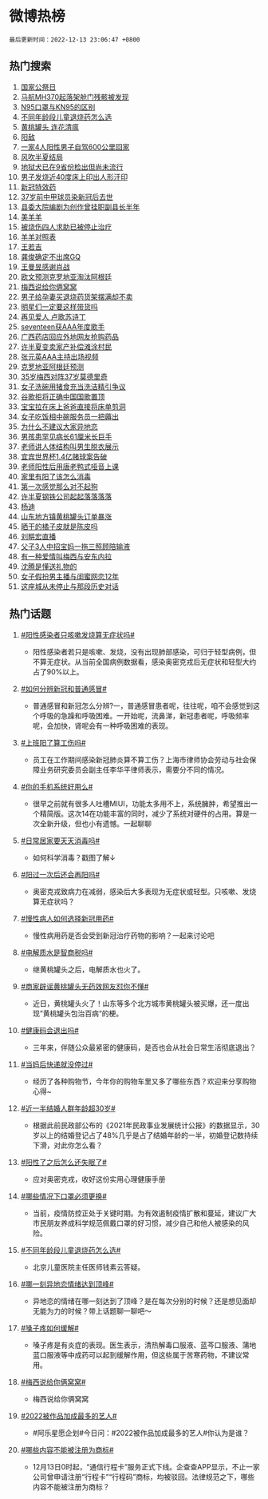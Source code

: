 # 微博热榜

`最后更新时间：2022-12-13 23:06:47 +0800`

## 热门搜索

1. [国家公祭日](https://m.weibo.cn/search?containerid=100103type%3D1%26t%3D10%26q%3D%23%E5%9B%BD%E5%AE%B6%E5%85%AC%E7%A5%AD%E6%97%A5%23&stream_entry_id=51&isnewpage=1&extparam=seat%3D1%26pos%3D0%26cate%3D10103%26dgr%3D0%26filter_type%3Drealtimehot%26c_type%3D51%26display_time%3D1670944006%26pre_seqid%3D167094400606000418178&luicode=10000011&lfid=106003type%253D25%2526t%253D3%2526disable_hot%253D1%2526filter_type%253Drealtimehot)
1. [马航MH370起落架舱门残骸被发现](https://m.weibo.cn/search?containerid=100103type%3D1%26t%3D10%26q%3D%23%E9%A9%AC%E8%88%AAMH370%E8%B5%B7%E8%90%BD%E6%9E%B6%E8%88%B1%E9%97%A8%E6%AE%8B%E9%AA%B8%E8%A2%AB%E5%8F%91%E7%8E%B0%23&stream_entry_id=31&isnewpage=1&extparam=seat%3D1%26pos%3D0%26q%3D%2523%25E9%25A9%25AC%25E8%2588%25AAMH370%25E8%25B5%25B7%25E8%2590%25BD%25E6%259E%25B6%25E8%2588%25B1%25E9%2597%25A8%25E6%25AE%258B%25E9%25AA%25B8%25E8%25A2%25AB%25E5%258F%2591%25E7%258E%25B0%2523%26dgr%3D0%26realpos%3D1%26flag%3D2%26c_type%3D31%26filter_type%3Drealtimehot%26lcate%3D5001%26band_rank%3D1%26cate%3D5001%26display_time%3D1670944006%26pre_seqid%3D167094400606000418178&luicode=10000011&lfid=106003type%253D25%2526t%253D3%2526disable_hot%253D1%2526filter_type%253Drealtimehot)
1. [N95口罩与KN95的区别](https://m.weibo.cn/search?containerid=100103type%3D1%26t%3D10%26q%3D%23N95%E5%8F%A3%E7%BD%A9%E4%B8%8EKN95%E7%9A%84%E5%8C%BA%E5%88%AB%23&stream_entry_id=31&isnewpage=1&extparam=seat%3D1%26pos%3D1%26q%3D%2523N95%25E5%258F%25A3%25E7%25BD%25A9%25E4%25B8%258EKN95%25E7%259A%2584%25E5%258C%25BA%25E5%2588%25AB%2523%26dgr%3D0%26realpos%3D2%26flag%3D1%26c_type%3D31%26filter_type%3Drealtimehot%26lcate%3D5001%26band_rank%3D2%26cate%3D5001%26display_time%3D1670944006%26pre_seqid%3D167094400606000418178&luicode=10000011&lfid=106003type%253D25%2526t%253D3%2526disable_hot%253D1%2526filter_type%253Drealtimehot)
1. [不同年龄段儿童退烧药怎么选](https://m.weibo.cn/search?containerid=100103type%3D1%26t%3D10%26q%3D%23%E4%B8%8D%E5%90%8C%E5%B9%B4%E9%BE%84%E6%AE%B5%E5%84%BF%E7%AB%A5%E9%80%80%E7%83%A7%E8%8D%AF%E6%80%8E%E4%B9%88%E9%80%89%23&stream_entry_id=31&isnewpage=1&extparam=seat%3D1%26pos%3D2%26q%3D%2523%25E4%25B8%258D%25E5%2590%258C%25E5%25B9%25B4%25E9%25BE%2584%25E6%25AE%25B5%25E5%2584%25BF%25E7%25AB%25A5%25E9%2580%2580%25E7%2583%25A7%25E8%258D%25AF%25E6%2580%258E%25E4%25B9%2588%25E9%2580%2589%2523%26dgr%3D0%26realpos%3D3%26flag%3D0%26c_type%3D31%26filter_type%3Drealtimehot%26lcate%3D5001%26band_rank%3D3%26cate%3D5001%26display_time%3D1670944006%26pre_seqid%3D167094400606000418178&luicode=10000011&lfid=106003type%253D25%2526t%253D3%2526disable_hot%253D1%2526filter_type%253Drealtimehot)
1. [黄桃罐头 连花清瘟](https://m.weibo.cn/search?containerid=100103type%3D1%26t%3D10%26q%3D%E9%BB%84%E6%A1%83%E7%BD%90%E5%A4%B4+%E8%BF%9E%E8%8A%B1%E6%B8%85%E7%98%9F&stream_entry_id=31&isnewpage=1&extparam=seat%3D1%26pos%3D3%26q%3D%25E9%25BB%2584%25E6%25A1%2583%25E7%25BD%2590%25E5%25A4%25B4%2520%25E8%25BF%259E%25E8%258A%25B1%25E6%25B8%2585%25E7%2598%259F%26dgr%3D0%26realpos%3D4%26flag%3D1%26c_type%3D31%26filter_type%3Drealtimehot%26lcate%3D5001%26band_rank%3D4%26cate%3D5001%26display_time%3D1670944006%26pre_seqid%3D167094400606000418178&luicode=10000011&lfid=106003type%253D25%2526t%253D3%2526disable_hot%253D1%2526filter_type%253Drealtimehot)
1. [阳敌](https://m.weibo.cn/search?containerid=100103type%3D1%26t%3D10%26q%3D%23%E9%98%B3%E6%95%8C%23&stream_entry_id=31&isnewpage=1&extparam=seat%3D1%26pos%3D4%26q%3D%2523%25E9%2598%25B3%25E6%2595%258C%2523%26dgr%3D0%26realpos%3D5%26flag%3D16%26c_type%3D31%26filter_type%3Drealtimehot%26lcate%3D5001%26band_rank%3D5%26cate%3D5001%26display_time%3D1670944006%26pre_seqid%3D167094400606000418178&luicode=10000011&lfid=106003type%253D25%2526t%253D3%2526disable_hot%253D1%2526filter_type%253Drealtimehot)
1. [一家4人阳性男子自驾600公里回家](https://m.weibo.cn/search?containerid=100103type%3D1%26t%3D10%26q%3D%23%E4%B8%80%E5%AE%B64%E4%BA%BA%E9%98%B3%E6%80%A7%E7%94%B7%E5%AD%90%E8%87%AA%E9%A9%BE600%E5%85%AC%E9%87%8C%E5%9B%9E%E5%AE%B6%23&stream_entry_id=31&isnewpage=1&extparam=seat%3D1%26pos%3D5%26q%3D%2523%25E4%25B8%2580%25E5%25AE%25B64%25E4%25BA%25BA%25E9%2598%25B3%25E6%2580%25A7%25E7%2594%25B7%25E5%25AD%2590%25E8%2587%25AA%25E9%25A9%25BE600%25E5%2585%25AC%25E9%2587%258C%25E5%259B%259E%25E5%25AE%25B6%2523%26dgr%3D0%26realpos%3D6%26flag%3D1%26c_type%3D31%26filter_type%3Drealtimehot%26lcate%3D5001%26band_rank%3D6%26cate%3D5001%26display_time%3D1670944006%26pre_seqid%3D167094400606000418178&luicode=10000011&lfid=106003type%253D25%2526t%253D3%2526disable_hot%253D1%2526filter_type%253Drealtimehot)
1. [风吹半夏结局](https://m.weibo.cn/search?containerid=100103type%3D1%26t%3D10%26q%3D%E9%A3%8E%E5%90%B9%E5%8D%8A%E5%A4%8F%E7%BB%93%E5%B1%80&stream_entry_id=31&isnewpage=1&extparam=seat%3D1%26pos%3D6%26q%3D%25E9%25A3%258E%25E5%2590%25B9%25E5%258D%258A%25E5%25A4%258F%25E7%25BB%2593%25E5%25B1%2580%26dgr%3D0%26realpos%3D7%26flag%3D1%26c_type%3D31%26filter_type%3Drealtimehot%26lcate%3D5001%26band_rank%3D7%26cate%3D5001%26display_time%3D1670944006%26pre_seqid%3D167094400606000418178&luicode=10000011&lfid=106003type%253D25%2526t%253D3%2526disable_hot%253D1%2526filter_type%253Drealtimehot)
1. [地狱犬已在9省份检出但尚未流行](https://m.weibo.cn/search?containerid=100103type%3D1%26t%3D10%26q%3D%23%E5%9C%B0%E7%8B%B1%E7%8A%AC%E5%B7%B2%E5%9C%A89%E7%9C%81%E4%BB%BD%E6%A3%80%E5%87%BA%E4%BD%86%E5%B0%9A%E6%9C%AA%E6%B5%81%E8%A1%8C%23&stream_entry_id=31&isnewpage=1&extparam=seat%3D1%26pos%3D7%26q%3D%2523%25E5%259C%25B0%25E7%258B%25B1%25E7%258A%25AC%25E5%25B7%25B2%25E5%259C%25A89%25E7%259C%2581%25E4%25BB%25BD%25E6%25A3%2580%25E5%2587%25BA%25E4%25BD%2586%25E5%25B0%259A%25E6%259C%25AA%25E6%25B5%2581%25E8%25A1%258C%2523%26dgr%3D0%26realpos%3D8%26flag%3D16%26c_type%3D31%26filter_type%3Drealtimehot%26lcate%3D5001%26band_rank%3D8%26cate%3D5001%26display_time%3D1670944006%26pre_seqid%3D167094400606000418178&luicode=10000011&lfid=106003type%253D25%2526t%253D3%2526disable_hot%253D1%2526filter_type%253Drealtimehot)
1. [男子发烧近40度床上印出人形汗印](https://m.weibo.cn/search?containerid=100103type%3D1%26t%3D10%26q%3D%23%E7%94%B7%E5%AD%90%E5%8F%91%E7%83%A7%E8%BF%9140%E5%BA%A6%E5%BA%8A%E4%B8%8A%E5%8D%B0%E5%87%BA%E4%BA%BA%E5%BD%A2%E6%B1%97%E5%8D%B0%23&stream_entry_id=31&isnewpage=1&extparam=seat%3D1%26pos%3D8%26q%3D%2523%25E7%2594%25B7%25E5%25AD%2590%25E5%258F%2591%25E7%2583%25A7%25E8%25BF%259140%25E5%25BA%25A6%25E5%25BA%258A%25E4%25B8%258A%25E5%258D%25B0%25E5%2587%25BA%25E4%25BA%25BA%25E5%25BD%25A2%25E6%25B1%2597%25E5%258D%25B0%2523%26dgr%3D0%26realpos%3D9%26flag%3D2%26c_type%3D31%26filter_type%3Drealtimehot%26lcate%3D5001%26band_rank%3D9%26cate%3D5001%26display_time%3D1670944006%26pre_seqid%3D167094400606000418178&luicode=10000011&lfid=106003type%253D25%2526t%253D3%2526disable_hot%253D1%2526filter_type%253Drealtimehot)
1. [新冠特效药](https://m.weibo.cn/search?containerid=100103type%3D1%26t%3D10%26q%3D%23%E6%96%B0%E5%86%A0%E7%89%B9%E6%95%88%E8%8D%AF%23&stream_entry_id=31&isnewpage=1&extparam=seat%3D1%26pos%3D9%26q%3D%2523%25E6%2596%25B0%25E5%2586%25A0%25E7%2589%25B9%25E6%2595%2588%25E8%258D%25AF%2523%26dgr%3D0%26realpos%3D10%26flag%3D16%26c_type%3D31%26filter_type%3Drealtimehot%26lcate%3D5001%26band_rank%3D10%26cate%3D5001%26display_time%3D1670944006%26pre_seqid%3D167094400606000418178&luicode=10000011&lfid=106003type%253D25%2526t%253D3%2526disable_hot%253D1%2526filter_type%253Drealtimehot)
1. [37岁前中甲球员染新冠后去世](https://m.weibo.cn/search?containerid=100103type%3D1%26t%3D10%26q%3D%2337%E5%B2%81%E5%89%8D%E4%B8%AD%E7%94%B2%E7%90%83%E5%91%98%E6%9F%93%E6%96%B0%E5%86%A0%E5%90%8E%E5%8E%BB%E4%B8%96%23&stream_entry_id=31&isnewpage=1&extparam=seat%3D1%26pos%3D10%26q%3D%252337%25E5%25B2%2581%25E5%2589%258D%25E4%25B8%25AD%25E7%2594%25B2%25E7%2590%2583%25E5%2591%2598%25E6%259F%2593%25E6%2596%25B0%25E5%2586%25A0%25E5%2590%258E%25E5%258E%25BB%25E4%25B8%2596%2523%26dgr%3D0%26realpos%3D11%26flag%3D1%26c_type%3D31%26filter_type%3Drealtimehot%26lcate%3D5001%26band_rank%3D11%26cate%3D5001%26display_time%3D1670944006%26pre_seqid%3D167094400606000418178&luicode=10000011&lfid=106003type%253D25%2526t%253D3%2526disable_hot%253D1%2526filter_type%253Drealtimehot)
1. [县委大院编剧为创作曾挂职副县长半年](https://m.weibo.cn/search?containerid=100103type%3D1%26t%3D10%26q%3D%23%E5%8E%BF%E5%A7%94%E5%A4%A7%E9%99%A2%E7%BC%96%E5%89%A7%E4%B8%BA%E5%88%9B%E4%BD%9C%E6%9B%BE%E6%8C%82%E8%81%8C%E5%89%AF%E5%8E%BF%E9%95%BF%E5%8D%8A%E5%B9%B4%23&stream_entry_id=31&isnewpage=1&extparam=seat%3D1%26pos%3D11%26q%3D%2523%25E5%258E%25BF%25E5%25A7%2594%25E5%25A4%25A7%25E9%2599%25A2%25E7%25BC%2596%25E5%2589%25A7%25E4%25B8%25BA%25E5%2588%259B%25E4%25BD%259C%25E6%259B%25BE%25E6%258C%2582%25E8%2581%258C%25E5%2589%25AF%25E5%258E%25BF%25E9%2595%25BF%25E5%258D%258A%25E5%25B9%25B4%2523%26dgr%3D0%26realpos%3D12%26flag%3D0%26c_type%3D31%26filter_type%3Drealtimehot%26lcate%3D5001%26band_rank%3D12%26cate%3D5001%26display_time%3D1670944006%26pre_seqid%3D167094400606000418178&luicode=10000011&lfid=106003type%253D25%2526t%253D3%2526disable_hot%253D1%2526filter_type%253Drealtimehot)
1. [美羊羊](https://m.weibo.cn/search?containerid=100103type%3D1%26t%3D10%26q%3D%E7%BE%8E%E7%BE%8A%E7%BE%8A&stream_entry_id=31&isnewpage=1&extparam=seat%3D1%26pos%3D12%26q%3D%25E7%25BE%258E%25E7%25BE%258A%25E7%25BE%258A%26dgr%3D0%26realpos%3D13%26flag%3D1%26c_type%3D31%26filter_type%3Drealtimehot%26lcate%3D5001%26band_rank%3D13%26cate%3D5001%26display_time%3D1670944006%26pre_seqid%3D167094400606000418178&luicode=10000011&lfid=106003type%253D25%2526t%253D3%2526disable_hot%253D1%2526filter_type%253Drealtimehot)
1. [被烧伤四人求助已被停止治疗](https://m.weibo.cn/search?containerid=100103type%3D1%26t%3D10%26q%3D%23%E8%A2%AB%E7%83%A7%E4%BC%A4%E5%9B%9B%E4%BA%BA%E6%B1%82%E5%8A%A9%E5%B7%B2%E8%A2%AB%E5%81%9C%E6%AD%A2%E6%B2%BB%E7%96%97%23&stream_entry_id=31&isnewpage=1&extparam=seat%3D1%26pos%3D13%26q%3D%2523%25E8%25A2%25AB%25E7%2583%25A7%25E4%25BC%25A4%25E5%259B%259B%25E4%25BA%25BA%25E6%25B1%2582%25E5%258A%25A9%25E5%25B7%25B2%25E8%25A2%25AB%25E5%2581%259C%25E6%25AD%25A2%25E6%25B2%25BB%25E7%2596%2597%2523%26dgr%3D0%26realpos%3D14%26flag%3D0%26c_type%3D31%26filter_type%3Drealtimehot%26lcate%3D5001%26band_rank%3D14%26cate%3D5001%26display_time%3D1670944006%26pre_seqid%3D167094400606000418178&luicode=10000011&lfid=106003type%253D25%2526t%253D3%2526disable_hot%253D1%2526filter_type%253Drealtimehot)
1. [羊羊对照表](https://m.weibo.cn/search?containerid=100103type%3D1%26t%3D10%26q%3D%E7%BE%8A%E7%BE%8A%E5%AF%B9%E7%85%A7%E8%A1%A8&stream_entry_id=31&isnewpage=1&extparam=seat%3D1%26pos%3D14%26q%3D%25E7%25BE%258A%25E7%25BE%258A%25E5%25AF%25B9%25E7%2585%25A7%25E8%25A1%25A8%26dgr%3D0%26realpos%3D15%26flag%3D1%26c_type%3D31%26filter_type%3Drealtimehot%26lcate%3D5001%26band_rank%3D15%26cate%3D5001%26display_time%3D1670944006%26pre_seqid%3D167094400606000418178&luicode=10000011&lfid=106003type%253D25%2526t%253D3%2526disable_hot%253D1%2526filter_type%253Drealtimehot)
1. [王若吉](https://m.weibo.cn/search?containerid=100103type%3D1%26t%3D10%26q%3D%E7%8E%8B%E8%8B%A5%E5%90%89&stream_entry_id=31&isnewpage=1&extparam=seat%3D1%26pos%3D15%26q%3D%25E7%258E%258B%25E8%258B%25A5%25E5%2590%2589%26dgr%3D0%26realpos%3D16%26flag%3D1%26c_type%3D31%26filter_type%3Drealtimehot%26lcate%3D5001%26band_rank%3D16%26cate%3D5001%26display_time%3D1670944006%26pre_seqid%3D167094400606000418178&luicode=10000011&lfid=106003type%253D25%2526t%253D3%2526disable_hot%253D1%2526filter_type%253Drealtimehot)
1. [龚俊确定不出席GQ](https://m.weibo.cn/search?containerid=100103type%3D1%26t%3D10%26q%3D%23%E9%BE%9A%E4%BF%8A%E7%A1%AE%E5%AE%9A%E4%B8%8D%E5%87%BA%E5%B8%ADGQ%23&stream_entry_id=31&isnewpage=1&extparam=seat%3D1%26pos%3D16%26q%3D%2523%25E9%25BE%259A%25E4%25BF%258A%25E7%25A1%25AE%25E5%25AE%259A%25E4%25B8%258D%25E5%2587%25BA%25E5%25B8%25ADGQ%2523%26dgr%3D0%26realpos%3D17%26flag%3D1%26c_type%3D31%26filter_type%3Drealtimehot%26lcate%3D5001%26band_rank%3D17%26cate%3D5001%26display_time%3D1670944006%26pre_seqid%3D167094400606000418178&luicode=10000011&lfid=106003type%253D25%2526t%253D3%2526disable_hot%253D1%2526filter_type%253Drealtimehot)
1. [王曼昱感谢肖战](https://m.weibo.cn/search?containerid=100103type%3D1%26t%3D10%26q%3D%23%E7%8E%8B%E6%9B%BC%E6%98%B1%E6%84%9F%E8%B0%A2%E8%82%96%E6%88%98%23&stream_entry_id=31&isnewpage=1&extparam=seat%3D1%26pos%3D17%26q%3D%2523%25E7%258E%258B%25E6%259B%25BC%25E6%2598%25B1%25E6%2584%259F%25E8%25B0%25A2%25E8%2582%2596%25E6%2588%2598%2523%26dgr%3D0%26realpos%3D18%26flag%3D0%26c_type%3D31%26filter_type%3Drealtimehot%26lcate%3D5001%26band_rank%3D18%26cate%3D5001%26display_time%3D1670944006%26pre_seqid%3D167094400606000418178&luicode=10000011&lfid=106003type%253D25%2526t%253D3%2526disable_hot%253D1%2526filter_type%253Drealtimehot)
1. [欧文预测克罗地亚淘汰阿根廷](https://m.weibo.cn/search?containerid=100103type%3D1%26t%3D10%26q%3D%23%E6%AC%A7%E6%96%87%E9%A2%84%E6%B5%8B%E5%85%8B%E7%BD%97%E5%9C%B0%E4%BA%9A%E6%B7%98%E6%B1%B0%E9%98%BF%E6%A0%B9%E5%BB%B7%23&stream_entry_id=31&isnewpage=1&extparam=seat%3D1%26pos%3D18%26q%3D%2523%25E6%25AC%25A7%25E6%2596%2587%25E9%25A2%2584%25E6%25B5%258B%25E5%2585%258B%25E7%25BD%2597%25E5%259C%25B0%25E4%25BA%259A%25E6%25B7%2598%25E6%25B1%25B0%25E9%2598%25BF%25E6%25A0%25B9%25E5%25BB%25B7%2523%26dgr%3D0%26realpos%3D19%26flag%3D0%26c_type%3D31%26filter_type%3Drealtimehot%26lcate%3D5001%26band_rank%3D19%26cate%3D5001%26display_time%3D1670944006%26pre_seqid%3D167094400606000418178&luicode=10000011&lfid=106003type%253D25%2526t%253D3%2526disable_hot%253D1%2526filter_type%253Drealtimehot)
1. [梅西说给你俩窝窝](https://m.weibo.cn/search?containerid=100103type%3D1%26t%3D10%26q%3D%23%E6%A2%85%E8%A5%BF%E8%AF%B4%E7%BB%99%E4%BD%A0%E4%BF%A9%E7%AA%9D%E7%AA%9D%23&stream_entry_id=31&isnewpage=1&extparam=seat%3D1%26pos%3D19%26q%3D%2523%25E6%25A2%2585%25E8%25A5%25BF%25E8%25AF%25B4%25E7%25BB%2599%25E4%25BD%25A0%25E4%25BF%25A9%25E7%25AA%259D%25E7%25AA%259D%2523%26dgr%3D0%26realpos%3D20%26flag%3D0%26c_type%3D31%26filter_type%3Drealtimehot%26lcate%3D5001%26band_rank%3D20%26cate%3D5001%26display_time%3D1670944006%26pre_seqid%3D167094400606000418178&luicode=10000011&lfid=106003type%253D25%2526t%253D3%2526disable_hot%253D1%2526filter_type%253Drealtimehot)
1. [男子给孕妻买退烧药货架摆满却不卖](https://m.weibo.cn/search?containerid=100103type%3D1%26t%3D10%26q%3D%23%E7%94%B7%E5%AD%90%E7%BB%99%E5%AD%95%E5%A6%BB%E4%B9%B0%E9%80%80%E7%83%A7%E8%8D%AF%E8%B4%A7%E6%9E%B6%E6%91%86%E6%BB%A1%E5%8D%B4%E4%B8%8D%E5%8D%96%23&stream_entry_id=31&isnewpage=1&extparam=seat%3D1%26pos%3D20%26q%3D%2523%25E7%2594%25B7%25E5%25AD%2590%25E7%25BB%2599%25E5%25AD%2595%25E5%25A6%25BB%25E4%25B9%25B0%25E9%2580%2580%25E7%2583%25A7%25E8%258D%25AF%25E8%25B4%25A7%25E6%259E%25B6%25E6%2591%2586%25E6%25BB%25A1%25E5%258D%25B4%25E4%25B8%258D%25E5%258D%2596%2523%26dgr%3D0%26realpos%3D21%26flag%3D1%26c_type%3D31%26filter_type%3Drealtimehot%26lcate%3D5001%26band_rank%3D21%26cate%3D5001%26display_time%3D1670944006%26pre_seqid%3D167094400606000418178&luicode=10000011&lfid=106003type%253D25%2526t%253D3%2526disable_hot%253D1%2526filter_type%253Drealtimehot)
1. [明星们一定要这样带货吗](https://m.weibo.cn/search?containerid=100103type%3D1%26t%3D10%26q%3D%23%E6%98%8E%E6%98%9F%E4%BB%AC%E4%B8%80%E5%AE%9A%E8%A6%81%E8%BF%99%E6%A0%B7%E5%B8%A6%E8%B4%A7%E5%90%97%23&stream_entry_id=31&isnewpage=1&extparam=seat%3D1%26pos%3D21%26q%3D%2523%25E6%2598%258E%25E6%2598%259F%25E4%25BB%25AC%25E4%25B8%2580%25E5%25AE%259A%25E8%25A6%2581%25E8%25BF%2599%25E6%25A0%25B7%25E5%25B8%25A6%25E8%25B4%25A7%25E5%2590%2597%2523%26dgr%3D0%26realpos%3D22%26flag%3D0%26c_type%3D31%26filter_type%3Drealtimehot%26lcate%3D5001%26band_rank%3D22%26cate%3D5001%26display_time%3D1670944006%26pre_seqid%3D167094400606000418178&luicode=10000011&lfid=106003type%253D25%2526t%253D3%2526disable_hot%253D1%2526filter_type%253Drealtimehot)
1. [再见爱人 卢歌苏诗丁](https://m.weibo.cn/search?containerid=100103type%3D1%26t%3D10%26q%3D%E5%86%8D%E8%A7%81%E7%88%B1%E4%BA%BA+%E5%8D%A2%E6%AD%8C%E8%8B%8F%E8%AF%97%E4%B8%81&stream_entry_id=31&isnewpage=1&extparam=seat%3D1%26pos%3D22%26q%3D%25E5%2586%258D%25E8%25A7%2581%25E7%2588%25B1%25E4%25BA%25BA%2520%25E5%258D%25A2%25E6%25AD%258C%25E8%258B%258F%25E8%25AF%2597%25E4%25B8%2581%26dgr%3D0%26realpos%3D23%26flag%3D0%26c_type%3D31%26filter_type%3Drealtimehot%26lcate%3D5001%26band_rank%3D23%26cate%3D5001%26display_time%3D1670944006%26pre_seqid%3D167094400606000418178&luicode=10000011&lfid=106003type%253D25%2526t%253D3%2526disable_hot%253D1%2526filter_type%253Drealtimehot)
1. [seventeen获AAA年度歌手](https://m.weibo.cn/search?containerid=100103type%3D1%26t%3D10%26q%3D%23seventeen%E8%8E%B7AAA%E5%B9%B4%E5%BA%A6%E6%AD%8C%E6%89%8B%23&stream_entry_id=31&isnewpage=1&extparam=seat%3D1%26pos%3D23%26q%3D%2523seventeen%25E8%258E%25B7AAA%25E5%25B9%25B4%25E5%25BA%25A6%25E6%25AD%258C%25E6%2589%258B%2523%26dgr%3D0%26realpos%3D24%26flag%3D1%26c_type%3D31%26filter_type%3Drealtimehot%26lcate%3D5001%26band_rank%3D24%26cate%3D5001%26display_time%3D1670944006%26pre_seqid%3D167094400606000418178&luicode=10000011&lfid=106003type%253D25%2526t%253D3%2526disable_hot%253D1%2526filter_type%253Drealtimehot)
1. [广西药店回应外地网友抢购药品](https://m.weibo.cn/search?containerid=100103type%3D1%26t%3D10%26q%3D%23%E5%B9%BF%E8%A5%BF%E8%8D%AF%E5%BA%97%E5%9B%9E%E5%BA%94%E5%A4%96%E5%9C%B0%E7%BD%91%E5%8F%8B%E6%8A%A2%E8%B4%AD%E8%8D%AF%E5%93%81%23&stream_entry_id=31&isnewpage=1&extparam=seat%3D1%26pos%3D24%26q%3D%2523%25E5%25B9%25BF%25E8%25A5%25BF%25E8%258D%25AF%25E5%25BA%2597%25E5%259B%259E%25E5%25BA%2594%25E5%25A4%2596%25E5%259C%25B0%25E7%25BD%2591%25E5%258F%258B%25E6%258A%25A2%25E8%25B4%25AD%25E8%258D%25AF%25E5%2593%2581%2523%26dgr%3D0%26realpos%3D25%26flag%3D0%26c_type%3D31%26filter_type%3Drealtimehot%26lcate%3D5001%26band_rank%3D25%26cate%3D5001%26display_time%3D1670944006%26pre_seqid%3D167094400606000418178&luicode=10000011&lfid=106003type%253D25%2526t%253D3%2526disable_hot%253D1%2526filter_type%253Drealtimehot)
1. [许半夏变卖家产补偿滩涂村民](https://m.weibo.cn/search?containerid=100103type%3D1%26t%3D10%26q%3D%23%E8%AE%B8%E5%8D%8A%E5%A4%8F%E5%8F%98%E5%8D%96%E5%AE%B6%E4%BA%A7%E8%A1%A5%E5%81%BF%E6%BB%A9%E6%B6%82%E6%9D%91%E6%B0%91%23&stream_entry_id=31&isnewpage=1&extparam=seat%3D1%26pos%3D25%26q%3D%2523%25E8%25AE%25B8%25E5%258D%258A%25E5%25A4%258F%25E5%258F%2598%25E5%258D%2596%25E5%25AE%25B6%25E4%25BA%25A7%25E8%25A1%25A5%25E5%2581%25BF%25E6%25BB%25A9%25E6%25B6%2582%25E6%259D%2591%25E6%25B0%2591%2523%26dgr%3D0%26realpos%3D26%26flag%3D0%26c_type%3D31%26filter_type%3Drealtimehot%26lcate%3D5001%26band_rank%3D26%26cate%3D5001%26display_time%3D1670944006%26pre_seqid%3D167094400606000418178&luicode=10000011&lfid=106003type%253D25%2526t%253D3%2526disable_hot%253D1%2526filter_type%253Drealtimehot)
1. [张元英AAA主持出场视频](https://m.weibo.cn/search?containerid=100103type%3D1%26t%3D10%26q%3D%23%E5%BC%A0%E5%85%83%E8%8B%B1AAA%E4%B8%BB%E6%8C%81%E5%87%BA%E5%9C%BA%E8%A7%86%E9%A2%91%23&stream_entry_id=31&isnewpage=1&extparam=seat%3D1%26pos%3D26%26q%3D%2523%25E5%25BC%25A0%25E5%2585%2583%25E8%258B%25B1AAA%25E4%25B8%25BB%25E6%258C%2581%25E5%2587%25BA%25E5%259C%25BA%25E8%25A7%2586%25E9%25A2%2591%2523%26dgr%3D0%26realpos%3D27%26flag%3D1%26c_type%3D31%26filter_type%3Drealtimehot%26lcate%3D5001%26band_rank%3D27%26cate%3D5001%26display_time%3D1670944006%26pre_seqid%3D167094400606000418178&luicode=10000011&lfid=106003type%253D25%2526t%253D3%2526disable_hot%253D1%2526filter_type%253Drealtimehot)
1. [克罗地亚阿根廷预测](https://m.weibo.cn/search?containerid=100103type%3D1%26t%3D10%26q%3D%E5%85%8B%E7%BD%97%E5%9C%B0%E4%BA%9A%E9%98%BF%E6%A0%B9%E5%BB%B7%E9%A2%84%E6%B5%8B&stream_entry_id=31&isnewpage=1&extparam=seat%3D1%26pos%3D27%26q%3D%25E5%2585%258B%25E7%25BD%2597%25E5%259C%25B0%25E4%25BA%259A%25E9%2598%25BF%25E6%25A0%25B9%25E5%25BB%25B7%25E9%25A2%2584%25E6%25B5%258B%26dgr%3D0%26realpos%3D28%26flag%3D0%26c_type%3D31%26filter_type%3Drealtimehot%26lcate%3D5001%26band_rank%3D28%26cate%3D5001%26display_time%3D1670944006%26pre_seqid%3D167094400606000418178&luicode=10000011&lfid=106003type%253D25%2526t%253D3%2526disable_hot%253D1%2526filter_type%253Drealtimehot)
1. [35岁梅西对阵37岁莫德里奇](https://m.weibo.cn/search?containerid=100103type%3D1%26t%3D10%26q%3D%2335%E5%B2%81%E6%A2%85%E8%A5%BF%E5%AF%B9%E9%98%B537%E5%B2%81%E8%8E%AB%E5%BE%B7%E9%87%8C%E5%A5%87%23&stream_entry_id=31&isnewpage=1&extparam=seat%3D1%26pos%3D28%26q%3D%252335%25E5%25B2%2581%25E6%25A2%2585%25E8%25A5%25BF%25E5%25AF%25B9%25E9%2598%25B537%25E5%25B2%2581%25E8%258E%25AB%25E5%25BE%25B7%25E9%2587%258C%25E5%25A5%2587%2523%26dgr%3D0%26realpos%3D29%26flag%3D0%26c_type%3D31%26filter_type%3Drealtimehot%26lcate%3D5001%26band_rank%3D29%26cate%3D5001%26display_time%3D1670944006%26pre_seqid%3D167094400606000418178&luicode=10000011&lfid=106003type%253D25%2526t%253D3%2526disable_hot%253D1%2526filter_type%253Drealtimehot)
1. [女子洗碗用猪食充当洗洁精引争议](https://m.weibo.cn/search?containerid=100103type%3D1%26t%3D10%26q%3D%23%E5%A5%B3%E5%AD%90%E6%B4%97%E7%A2%97%E7%94%A8%E7%8C%AA%E9%A3%9F%E5%85%85%E5%BD%93%E6%B4%97%E6%B4%81%E7%B2%BE%E5%BC%95%E4%BA%89%E8%AE%AE%23&stream_entry_id=31&isnewpage=1&extparam=seat%3D1%26pos%3D29%26q%3D%2523%25E5%25A5%25B3%25E5%25AD%2590%25E6%25B4%2597%25E7%25A2%2597%25E7%2594%25A8%25E7%258C%25AA%25E9%25A3%259F%25E5%2585%2585%25E5%25BD%2593%25E6%25B4%2597%25E6%25B4%2581%25E7%25B2%25BE%25E5%25BC%2595%25E4%25BA%2589%25E8%25AE%25AE%2523%26dgr%3D0%26realpos%3D30%26flag%3D0%26c_type%3D31%26filter_type%3Drealtimehot%26lcate%3D5001%26band_rank%3D30%26cate%3D5001%26display_time%3D1670944006%26pre_seqid%3D167094400606000418178&luicode=10000011&lfid=106003type%253D25%2526t%253D3%2526disable_hot%253D1%2526filter_type%253Drealtimehot)
1. [谷歌拒将正确中国国歌置顶](https://m.weibo.cn/search?containerid=100103type%3D1%26t%3D10%26q%3D%23%E8%B0%B7%E6%AD%8C%E6%8B%92%E5%B0%86%E6%AD%A3%E7%A1%AE%E4%B8%AD%E5%9B%BD%E5%9B%BD%E6%AD%8C%E7%BD%AE%E9%A1%B6%23&stream_entry_id=31&isnewpage=1&extparam=seat%3D1%26pos%3D30%26q%3D%2523%25E8%25B0%25B7%25E6%25AD%258C%25E6%258B%2592%25E5%25B0%2586%25E6%25AD%25A3%25E7%25A1%25AE%25E4%25B8%25AD%25E5%259B%25BD%25E5%259B%25BD%25E6%25AD%258C%25E7%25BD%25AE%25E9%25A1%25B6%2523%26dgr%3D0%26realpos%3D31%26flag%3D0%26c_type%3D31%26filter_type%3Drealtimehot%26lcate%3D5001%26band_rank%3D31%26cate%3D5001%26display_time%3D1670944006%26pre_seqid%3D167094400606000418178&luicode=10000011&lfid=106003type%253D25%2526t%253D3%2526disable_hot%253D1%2526filter_type%253Drealtimehot)
1. [宝宝拉在床上爸爸直接将床单剪洞](https://m.weibo.cn/search?containerid=100103type%3D1%26t%3D10%26q%3D%23%E5%AE%9D%E5%AE%9D%E6%8B%89%E5%9C%A8%E5%BA%8A%E4%B8%8A%E7%88%B8%E7%88%B8%E7%9B%B4%E6%8E%A5%E5%B0%86%E5%BA%8A%E5%8D%95%E5%89%AA%E6%B4%9E%23&stream_entry_id=31&isnewpage=1&extparam=seat%3D1%26pos%3D31%26q%3D%2523%25E5%25AE%259D%25E5%25AE%259D%25E6%258B%2589%25E5%259C%25A8%25E5%25BA%258A%25E4%25B8%258A%25E7%2588%25B8%25E7%2588%25B8%25E7%259B%25B4%25E6%258E%25A5%25E5%25B0%2586%25E5%25BA%258A%25E5%258D%2595%25E5%2589%25AA%25E6%25B4%259E%2523%26dgr%3D0%26realpos%3D32%26flag%3D0%26c_type%3D31%26filter_type%3Drealtimehot%26lcate%3D5001%26band_rank%3D32%26cate%3D5001%26display_time%3D1670944006%26pre_seqid%3D167094400606000418178&luicode=10000011&lfid=106003type%253D25%2526t%253D3%2526disable_hot%253D1%2526filter_type%253Drealtimehot)
1. [女子吃饭相中碗服务员一把薅出](https://m.weibo.cn/search?containerid=100103type%3D1%26t%3D10%26q%3D%23%E5%A5%B3%E5%AD%90%E5%90%83%E9%A5%AD%E7%9B%B8%E4%B8%AD%E7%A2%97%E6%9C%8D%E5%8A%A1%E5%91%98%E4%B8%80%E6%8A%8A%E8%96%85%E5%87%BA%23&stream_entry_id=31&isnewpage=1&extparam=seat%3D1%26pos%3D32%26q%3D%2523%25E5%25A5%25B3%25E5%25AD%2590%25E5%2590%2583%25E9%25A5%25AD%25E7%259B%25B8%25E4%25B8%25AD%25E7%25A2%2597%25E6%259C%258D%25E5%258A%25A1%25E5%2591%2598%25E4%25B8%2580%25E6%258A%258A%25E8%2596%2585%25E5%2587%25BA%2523%26dgr%3D0%26realpos%3D33%26flag%3D0%26c_type%3D31%26filter_type%3Drealtimehot%26lcate%3D5001%26band_rank%3D33%26cate%3D5001%26display_time%3D1670944006%26pre_seqid%3D167094400606000418178&luicode=10000011&lfid=106003type%253D25%2526t%253D3%2526disable_hot%253D1%2526filter_type%253Drealtimehot)
1. [为什么不建议大家异地恋](https://m.weibo.cn/search?containerid=100103type%3D1%26t%3D10%26q%3D%23%E4%B8%BA%E4%BB%80%E4%B9%88%E4%B8%8D%E5%BB%BA%E8%AE%AE%E5%A4%A7%E5%AE%B6%E5%BC%82%E5%9C%B0%E6%81%8B%23&stream_entry_id=31&isnewpage=1&extparam=seat%3D1%26pos%3D33%26q%3D%2523%25E4%25B8%25BA%25E4%25BB%2580%25E4%25B9%2588%25E4%25B8%258D%25E5%25BB%25BA%25E8%25AE%25AE%25E5%25A4%25A7%25E5%25AE%25B6%25E5%25BC%2582%25E5%259C%25B0%25E6%2581%258B%2523%26dgr%3D0%26realpos%3D34%26flag%3D0%26c_type%3D31%26filter_type%3Drealtimehot%26lcate%3D5001%26band_rank%3D34%26cate%3D5001%26display_time%3D1670944006%26pre_seqid%3D167094400606000418178&luicode=10000011&lfid=106003type%253D25%2526t%253D3%2526disable_hot%253D1%2526filter_type%253Drealtimehot)
1. [男孩患罕见病长61厘米长巨手](https://m.weibo.cn/search?containerid=100103type%3D1%26t%3D10%26q%3D%23%E7%94%B7%E5%AD%A9%E6%82%A3%E7%BD%95%E8%A7%81%E7%97%85%E9%95%BF61%E5%8E%98%E7%B1%B3%E9%95%BF%E5%B7%A8%E6%89%8B%23&stream_entry_id=31&isnewpage=1&extparam=seat%3D1%26pos%3D34%26q%3D%2523%25E7%2594%25B7%25E5%25AD%25A9%25E6%2582%25A3%25E7%25BD%2595%25E8%25A7%2581%25E7%2597%2585%25E9%2595%25BF61%25E5%258E%2598%25E7%25B1%25B3%25E9%2595%25BF%25E5%25B7%25A8%25E6%2589%258B%2523%26dgr%3D0%26realpos%3D35%26flag%3D0%26c_type%3D31%26filter_type%3Drealtimehot%26lcate%3D5001%26band_rank%3D35%26cate%3D5001%26display_time%3D1670944006%26pre_seqid%3D167094400606000418178&luicode=10000011&lfid=106003type%253D25%2526t%253D3%2526disable_hot%253D1%2526filter_type%253Drealtimehot)
1. [老师讲人体结构叫男生脱衣展示](https://m.weibo.cn/search?containerid=100103type%3D1%26t%3D10%26q%3D%23%E8%80%81%E5%B8%88%E8%AE%B2%E4%BA%BA%E4%BD%93%E7%BB%93%E6%9E%84%E5%8F%AB%E7%94%B7%E7%94%9F%E8%84%B1%E8%A1%A3%E5%B1%95%E7%A4%BA%23&stream_entry_id=31&isnewpage=1&extparam=seat%3D1%26pos%3D35%26q%3D%2523%25E8%2580%2581%25E5%25B8%2588%25E8%25AE%25B2%25E4%25BA%25BA%25E4%25BD%2593%25E7%25BB%2593%25E6%259E%2584%25E5%258F%25AB%25E7%2594%25B7%25E7%2594%259F%25E8%2584%25B1%25E8%25A1%25A3%25E5%25B1%2595%25E7%25A4%25BA%2523%26dgr%3D0%26realpos%3D36%26flag%3D1%26c_type%3D31%26filter_type%3Drealtimehot%26lcate%3D5001%26band_rank%3D36%26cate%3D5001%26display_time%3D1670944006%26pre_seqid%3D167094400606000418178&luicode=10000011&lfid=106003type%253D25%2526t%253D3%2526disable_hot%253D1%2526filter_type%253Drealtimehot)
1. [宜宾世界杯1.4亿赌球案告破](https://m.weibo.cn/search?containerid=100103type%3D1%26t%3D10%26q%3D%23%E5%AE%9C%E5%AE%BE%E4%B8%96%E7%95%8C%E6%9D%AF1.4%E4%BA%BF%E8%B5%8C%E7%90%83%E6%A1%88%E5%91%8A%E7%A0%B4%23&stream_entry_id=31&isnewpage=1&extparam=seat%3D1%26pos%3D36%26q%3D%2523%25E5%25AE%259C%25E5%25AE%25BE%25E4%25B8%2596%25E7%2595%258C%25E6%259D%25AF1.4%25E4%25BA%25BF%25E8%25B5%258C%25E7%2590%2583%25E6%25A1%2588%25E5%2591%258A%25E7%25A0%25B4%2523%26dgr%3D0%26realpos%3D37%26flag%3D0%26c_type%3D31%26filter_type%3Drealtimehot%26lcate%3D5001%26band_rank%3D37%26cate%3D5001%26display_time%3D1670944006%26pre_seqid%3D167094400606000418178&luicode=10000011&lfid=106003type%253D25%2526t%253D3%2526disable_hot%253D1%2526filter_type%253Drealtimehot)
1. [老师阳性后用唐老鸭式哑音上课](https://m.weibo.cn/search?containerid=100103type%3D1%26t%3D10%26q%3D%23%E8%80%81%E5%B8%88%E9%98%B3%E6%80%A7%E5%90%8E%E7%94%A8%E5%94%90%E8%80%81%E9%B8%AD%E5%BC%8F%E5%93%91%E9%9F%B3%E4%B8%8A%E8%AF%BE%23&stream_entry_id=31&isnewpage=1&extparam=seat%3D1%26pos%3D37%26q%3D%2523%25E8%2580%2581%25E5%25B8%2588%25E9%2598%25B3%25E6%2580%25A7%25E5%2590%258E%25E7%2594%25A8%25E5%2594%2590%25E8%2580%2581%25E9%25B8%25AD%25E5%25BC%258F%25E5%2593%2591%25E9%259F%25B3%25E4%25B8%258A%25E8%25AF%25BE%2523%26dgr%3D0%26realpos%3D38%26flag%3D0%26c_type%3D31%26filter_type%3Drealtimehot%26lcate%3D5001%26band_rank%3D38%26cate%3D5001%26display_time%3D1670944006%26pre_seqid%3D167094400606000418178&luicode=10000011&lfid=106003type%253D25%2526t%253D3%2526disable_hot%253D1%2526filter_type%253Drealtimehot)
1. [家里有阳了该怎么消毒](https://m.weibo.cn/search?containerid=100103type%3D1%26t%3D10%26q%3D%23%E5%AE%B6%E9%87%8C%E6%9C%89%E9%98%B3%E4%BA%86%E8%AF%A5%E6%80%8E%E4%B9%88%E6%B6%88%E6%AF%92%23&stream_entry_id=31&isnewpage=1&extparam=seat%3D1%26pos%3D38%26q%3D%2523%25E5%25AE%25B6%25E9%2587%258C%25E6%259C%2589%25E9%2598%25B3%25E4%25BA%2586%25E8%25AF%25A5%25E6%2580%258E%25E4%25B9%2588%25E6%25B6%2588%25E6%25AF%2592%2523%26dgr%3D0%26realpos%3D39%26flag%3D1%26c_type%3D31%26filter_type%3Drealtimehot%26lcate%3D5001%26band_rank%3D39%26cate%3D5001%26display_time%3D1670944006%26pre_seqid%3D167094400606000418178&luicode=10000011&lfid=106003type%253D25%2526t%253D3%2526disable_hot%253D1%2526filter_type%253Drealtimehot)
1. [第一次感觉那么对不起狗](https://m.weibo.cn/search?containerid=100103type%3D1%26t%3D10%26q%3D%23%E7%AC%AC%E4%B8%80%E6%AC%A1%E6%84%9F%E8%A7%89%E9%82%A3%E4%B9%88%E5%AF%B9%E4%B8%8D%E8%B5%B7%E7%8B%97%23&stream_entry_id=31&isnewpage=1&extparam=seat%3D1%26pos%3D39%26q%3D%2523%25E7%25AC%25AC%25E4%25B8%2580%25E6%25AC%25A1%25E6%2584%259F%25E8%25A7%2589%25E9%2582%25A3%25E4%25B9%2588%25E5%25AF%25B9%25E4%25B8%258D%25E8%25B5%25B7%25E7%258B%2597%2523%26dgr%3D0%26realpos%3D40%26flag%3D0%26c_type%3D31%26filter_type%3Drealtimehot%26lcate%3D5001%26band_rank%3D40%26cate%3D5001%26display_time%3D1670944006%26pre_seqid%3D167094400606000418178&luicode=10000011&lfid=106003type%253D25%2526t%253D3%2526disable_hot%253D1%2526filter_type%253Drealtimehot)
1. [许半夏钢铁公司起起落落落落](https://m.weibo.cn/search?containerid=100103type%3D1%26t%3D10%26q%3D%23%E8%AE%B8%E5%8D%8A%E5%A4%8F%E9%92%A2%E9%93%81%E5%85%AC%E5%8F%B8%E8%B5%B7%E8%B5%B7%E8%90%BD%E8%90%BD%E8%90%BD%E8%90%BD%23&stream_entry_id=31&isnewpage=1&extparam=seat%3D1%26pos%3D40%26q%3D%2523%25E8%25AE%25B8%25E5%258D%258A%25E5%25A4%258F%25E9%2592%25A2%25E9%2593%2581%25E5%2585%25AC%25E5%258F%25B8%25E8%25B5%25B7%25E8%25B5%25B7%25E8%2590%25BD%25E8%2590%25BD%25E8%2590%25BD%25E8%2590%25BD%2523%26dgr%3D0%26realpos%3D41%26flag%3D1%26c_type%3D31%26filter_type%3Drealtimehot%26lcate%3D5001%26band_rank%3D41%26cate%3D5001%26display_time%3D1670944006%26pre_seqid%3D167094400606000418178&luicode=10000011&lfid=106003type%253D25%2526t%253D3%2526disable_hot%253D1%2526filter_type%253Drealtimehot)
1. [杨迪](https://m.weibo.cn/search?containerid=100103type%3D1%26t%3D10%26q%3D%E6%9D%A8%E8%BF%AA&stream_entry_id=31&isnewpage=1&extparam=seat%3D1%26pos%3D41%26q%3D%25E6%259D%25A8%25E8%25BF%25AA%26dgr%3D0%26realpos%3D42%26flag%3D0%26c_type%3D31%26filter_type%3Drealtimehot%26lcate%3D5001%26band_rank%3D42%26cate%3D5001%26display_time%3D1670944006%26pre_seqid%3D167094400606000418178&luicode=10000011&lfid=106003type%253D25%2526t%253D3%2526disable_hot%253D1%2526filter_type%253Drealtimehot)
1. [山东地方镇黄桃罐头订单暴涨](https://m.weibo.cn/search?containerid=100103type%3D1%26t%3D10%26q%3D%23%E5%B1%B1%E4%B8%9C%E5%9C%B0%E6%96%B9%E9%95%87%E9%BB%84%E6%A1%83%E7%BD%90%E5%A4%B4%E8%AE%A2%E5%8D%95%E6%9A%B4%E6%B6%A8%23&stream_entry_id=31&isnewpage=1&extparam=seat%3D1%26pos%3D42%26q%3D%2523%25E5%25B1%25B1%25E4%25B8%259C%25E5%259C%25B0%25E6%2596%25B9%25E9%2595%2587%25E9%25BB%2584%25E6%25A1%2583%25E7%25BD%2590%25E5%25A4%25B4%25E8%25AE%25A2%25E5%258D%2595%25E6%259A%25B4%25E6%25B6%25A8%2523%26dgr%3D0%26realpos%3D43%26flag%3D1%26c_type%3D31%26filter_type%3Drealtimehot%26lcate%3D5001%26band_rank%3D43%26cate%3D5001%26display_time%3D1670944006%26pre_seqid%3D167094400606000418178&luicode=10000011&lfid=106003type%253D25%2526t%253D3%2526disable_hot%253D1%2526filter_type%253Drealtimehot)
1. [晒干的橘子皮就是陈皮吗](https://m.weibo.cn/search?containerid=100103type%3D1%26t%3D10%26q%3D%23%E6%99%92%E5%B9%B2%E7%9A%84%E6%A9%98%E5%AD%90%E7%9A%AE%E5%B0%B1%E6%98%AF%E9%99%88%E7%9A%AE%E5%90%97%23&stream_entry_id=31&isnewpage=1&extparam=seat%3D1%26pos%3D43%26q%3D%2523%25E6%2599%2592%25E5%25B9%25B2%25E7%259A%2584%25E6%25A9%2598%25E5%25AD%2590%25E7%259A%25AE%25E5%25B0%25B1%25E6%2598%25AF%25E9%2599%2588%25E7%259A%25AE%25E5%2590%2597%2523%26dgr%3D0%26realpos%3D44%26flag%3D0%26c_type%3D31%26filter_type%3Drealtimehot%26lcate%3D5001%26band_rank%3D44%26cate%3D5001%26display_time%3D1670944006%26pre_seqid%3D167094400606000418178&luicode=10000011&lfid=106003type%253D25%2526t%253D3%2526disable_hot%253D1%2526filter_type%253Drealtimehot)
1. [刘畊宏直播](https://m.weibo.cn/search?containerid=100103type%3D1%26t%3D10%26q%3D%23%E5%88%98%E7%95%8A%E5%AE%8F%E7%9B%B4%E6%92%AD%23&stream_entry_id=31&isnewpage=1&extparam=seat%3D1%26pos%3D44%26q%3D%2523%25E5%2588%2598%25E7%2595%258A%25E5%25AE%258F%25E7%259B%25B4%25E6%2592%25AD%2523%26dgr%3D0%26realpos%3D45%26flag%3D0%26c_type%3D31%26filter_type%3Drealtimehot%26lcate%3D5001%26band_rank%3D45%26cate%3D5001%26display_time%3D1670944006%26pre_seqid%3D167094400606000418178&luicode=10000011&lfid=106003type%253D25%2526t%253D3%2526disable_hot%253D1%2526filter_type%253Drealtimehot)
1. [父子3人中招宝妈一拖三照顾陪输液](https://m.weibo.cn/search?containerid=100103type%3D1%26t%3D10%26q%3D%23%E7%88%B6%E5%AD%903%E4%BA%BA%E4%B8%AD%E6%8B%9B%E5%AE%9D%E5%A6%88%E4%B8%80%E6%8B%96%E4%B8%89%E7%85%A7%E9%A1%BE%E9%99%AA%E8%BE%93%E6%B6%B2%23&stream_entry_id=31&isnewpage=1&extparam=seat%3D1%26pos%3D45%26q%3D%2523%25E7%2588%25B6%25E5%25AD%25903%25E4%25BA%25BA%25E4%25B8%25AD%25E6%258B%259B%25E5%25AE%259D%25E5%25A6%2588%25E4%25B8%2580%25E6%258B%2596%25E4%25B8%2589%25E7%2585%25A7%25E9%25A1%25BE%25E9%2599%25AA%25E8%25BE%2593%25E6%25B6%25B2%2523%26dgr%3D0%26realpos%3D46%26flag%3D0%26c_type%3D31%26filter_type%3Drealtimehot%26lcate%3D5001%26band_rank%3D46%26cate%3D5001%26display_time%3D1670944006%26pre_seqid%3D167094400606000418178&luicode=10000011&lfid=106003type%253D25%2526t%253D3%2526disable_hot%253D1%2526filter_type%253Drealtimehot)
1. [有一种爱情叫梅西与安东内拉](https://m.weibo.cn/search?containerid=100103type%3D1%26t%3D10%26q%3D%23%E6%9C%89%E4%B8%80%E7%A7%8D%E7%88%B1%E6%83%85%E5%8F%AB%E6%A2%85%E8%A5%BF%E4%B8%8E%E5%AE%89%E4%B8%9C%E5%86%85%E6%8B%89%23&stream_entry_id=31&isnewpage=1&extparam=seat%3D1%26pos%3D46%26q%3D%2523%25E6%259C%2589%25E4%25B8%2580%25E7%25A7%258D%25E7%2588%25B1%25E6%2583%2585%25E5%258F%25AB%25E6%25A2%2585%25E8%25A5%25BF%25E4%25B8%258E%25E5%25AE%2589%25E4%25B8%259C%25E5%2586%2585%25E6%258B%2589%2523%26dgr%3D0%26realpos%3D47%26flag%3D1%26c_type%3D31%26filter_type%3Drealtimehot%26lcate%3D5001%26band_rank%3D47%26cate%3D5001%26display_time%3D1670944006%26pre_seqid%3D167094400606000418178&luicode=10000011&lfid=106003type%253D25%2526t%253D3%2526disable_hot%253D1%2526filter_type%253Drealtimehot)
1. [沈腾是懂送礼物的](https://m.weibo.cn/search?containerid=100103type%3D1%26t%3D10%26q%3D%23%E6%B2%88%E8%85%BE%E6%98%AF%E6%87%82%E9%80%81%E7%A4%BC%E7%89%A9%E7%9A%84%23&stream_entry_id=31&isnewpage=1&extparam=seat%3D1%26pos%3D47%26q%3D%2523%25E6%25B2%2588%25E8%2585%25BE%25E6%2598%25AF%25E6%2587%2582%25E9%2580%2581%25E7%25A4%25BC%25E7%2589%25A9%25E7%259A%2584%2523%26dgr%3D0%26realpos%3D48%26flag%3D0%26c_type%3D31%26filter_type%3Drealtimehot%26lcate%3D5001%26band_rank%3D48%26cate%3D5001%26display_time%3D1670944006%26pre_seqid%3D167094400606000418178&luicode=10000011&lfid=106003type%253D25%2526t%253D3%2526disable_hot%253D1%2526filter_type%253Drealtimehot)
1. [女子假扮男主播与闺蜜网恋12年](https://m.weibo.cn/search?containerid=100103type%3D1%26t%3D10%26q%3D%23%E5%A5%B3%E5%AD%90%E5%81%87%E6%89%AE%E7%94%B7%E4%B8%BB%E6%92%AD%E4%B8%8E%E9%97%BA%E8%9C%9C%E7%BD%91%E6%81%8B12%E5%B9%B4%23&stream_entry_id=31&isnewpage=1&extparam=seat%3D1%26pos%3D48%26q%3D%2523%25E5%25A5%25B3%25E5%25AD%2590%25E5%2581%2587%25E6%2589%25AE%25E7%2594%25B7%25E4%25B8%25BB%25E6%2592%25AD%25E4%25B8%258E%25E9%2597%25BA%25E8%259C%259C%25E7%25BD%2591%25E6%2581%258B12%25E5%25B9%25B4%2523%26dgr%3D0%26realpos%3D49%26flag%3D1%26c_type%3D31%26filter_type%3Drealtimehot%26lcate%3D5001%26band_rank%3D49%26cate%3D5001%26display_time%3D1670944006%26pre_seqid%3D167094400606000418178&luicode=10000011&lfid=106003type%253D25%2526t%253D3%2526disable_hot%253D1%2526filter_type%253Drealtimehot)
1. [这座城从未停止与那段历史对话](https://m.weibo.cn/search?containerid=100103type%3D1%26t%3D10%26q%3D%23%E8%BF%99%E5%BA%A7%E5%9F%8E%E4%BB%8E%E6%9C%AA%E5%81%9C%E6%AD%A2%E4%B8%8E%E9%82%A3%E6%AE%B5%E5%8E%86%E5%8F%B2%E5%AF%B9%E8%AF%9D%23&stream_entry_id=31&isnewpage=1&extparam=seat%3D1%26pos%3D49%26q%3D%2523%25E8%25BF%2599%25E5%25BA%25A7%25E5%259F%258E%25E4%25BB%258E%25E6%259C%25AA%25E5%2581%259C%25E6%25AD%25A2%25E4%25B8%258E%25E9%2582%25A3%25E6%25AE%25B5%25E5%258E%2586%25E5%258F%25B2%25E5%25AF%25B9%25E8%25AF%259D%2523%26dgr%3D0%26realpos%3D50%26flag%3D0%26c_type%3D31%26filter_type%3Drealtimehot%26lcate%3D5001%26band_rank%3D50%26cate%3D5001%26display_time%3D1670944006%26pre_seqid%3D167094400606000418178&luicode=10000011&lfid=106003type%253D25%2526t%253D3%2526disable_hot%253D1%2526filter_type%253Drealtimehot)

## 热门话题

1. [#阳性感染者只咳嗽发烧算无症状吗#](https://m.weibo.cn/search?containerid=231522type%3D1%26t%3D10%26q%3D%23%E9%98%B3%E6%80%A7%E6%84%9F%E6%9F%93%E8%80%85%E5%8F%AA%E5%92%B3%E5%97%BD%E5%8F%91%E7%83%A7%E7%AE%97%E6%97%A0%E7%97%87%E7%8A%B6%E5%90%97%23&stream_entry_id=128&isnewpage=1&extparam=seat%3D1%26c_type%3D128%26lcate%3D5004%26cate%3D5004%26unitid%3D1670893613632%26dgr%3D0%26pos%3D1-0-0%26display_time%3D1670944006%26pre_seqid%3D16709440069190258180331&luicode=10000011&lfid=231648_-_4)
    - 阳性感染者若只是咳嗽、发烧，没有出现肺部感染，可归于轻型病例，但不算无症状。从当前全国病例数据看，感染奥密克戎后无症状和轻型大约占了90%以上。

1. [#如何分辨新冠和普通感冒#](https://m.weibo.cn/search?containerid=231522type%3D1%26t%3D10%26q%3D%23%E5%A6%82%E4%BD%95%E5%88%86%E8%BE%A8%E6%96%B0%E5%86%A0%E5%92%8C%E6%99%AE%E9%80%9A%E6%84%9F%E5%86%92%23&stream_entry_id=128&isnewpage=1&extparam=seat%3D1%26c_type%3D128%26lcate%3D5004%26cate%3D5004%26unitid%3D1670905325148%26dgr%3D0%26pos%3D1-0-1%26display_time%3D1670944006%26pre_seqid%3D16709440069190258180331&luicode=10000011&lfid=231648_-_4)
    - 普通感冒和新冠怎么分辨?一，普通感冒患者呢，往往呢，咱不会感觉到这个呼吸的急躁和呼吸困难。一开始呢，流鼻涕，新冠患者呢，呼吸频率呢，会加快，肾呢会有一种呼吸困难的表现。

1. [#上班阳了算工伤吗#](https://m.weibo.cn/search?containerid=231522type%3D1%26t%3D10%26q%3D%23%E4%B8%8A%E7%8F%AD%E9%98%B3%E4%BA%86%E7%AE%97%E5%B7%A5%E4%BC%A4%E5%90%97%23&stream_entry_id=128&isnewpage=1&extparam=seat%3D1%26c_type%3D128%26lcate%3D5004%26cate%3D5004%26unitid%3D1670828816963%26dgr%3D0%26pos%3D1-0-2%26display_time%3D1670944006%26pre_seqid%3D16709440069190258180331&luicode=10000011&lfid=231648_-_4)
    - 员工在工作期间感染新冠肺炎算不算工伤？上海市律师协会劳动与社会保障业务研究委员会副主任李华平律师表示，需要分不同的情况。

1. [#你的手机系统好用么#](https://m.weibo.cn/search?containerid=231522type%3D1%26t%3D10%26q%3D%23%E4%BD%A0%E7%9A%84%E6%89%8B%E6%9C%BA%E7%B3%BB%E7%BB%9F%E5%A5%BD%E7%94%A8%E4%B9%88%23&stream_entry_id=128&isnewpage=1&extparam=seat%3D1%26c_type%3D128%26lcate%3D5004%26cate%3D5004%26unitid%3D1670927542578%26dgr%3D0%26pos%3D1-0-3%26display_time%3D1670944006%26pre_seqid%3D16709440069190258180331&luicode=10000011&lfid=231648_-_4)
    - 很早之前就有很多人吐槽MIUI，功能太多用不上，系统臃肿，希望推出一个精简版。这次14在功能丰富的同时，减少了系统对硬件的占用。算是一次全新升级，但也小有遗憾。一起聊聊

1. [#日常居家要天天消毒吗#](https://m.weibo.cn/search?containerid=231522type%3D1%26t%3D10%26q%3D%23%E6%97%A5%E5%B8%B8%E5%B1%85%E5%AE%B6%E8%A6%81%E5%A4%A9%E5%A4%A9%E6%B6%88%E6%AF%92%E5%90%97%23&stream_entry_id=128&isnewpage=1&extparam=seat%3D1%26c_type%3D128%26lcate%3D5004%26cate%3D5004%26unitid%3D1670893308816%26dgr%3D0%26pos%3D1-0-4%26display_time%3D1670944006%26pre_seqid%3D16709440069190258180331&luicode=10000011&lfid=231648_-_4)
    - 如何科学消毒？戳图了解↓

1. [#阳过一次后还会再阳吗#](https://m.weibo.cn/search?containerid=231522type%3D1%26t%3D10%26q%3D%23%E9%98%B3%E8%BF%87%E4%B8%80%E6%AC%A1%E5%90%8E%E8%BF%98%E4%BC%9A%E5%86%8D%E9%98%B3%E5%90%97%23&stream_entry_id=128&isnewpage=1&extparam=seat%3D1%26c_type%3D128%26lcate%3D5004%26cate%3D5004%26unitid%3D1670896612422%26dgr%3D0%26pos%3D1-0-5%26display_time%3D1670944006%26pre_seqid%3D16709440069190258180331&luicode=10000011&lfid=231648_-_4)
    - 奥密克戎致病力在减弱，感染后大多表现为无症状或轻型。只咳嗽、发烧算无症状吗？

1. [#慢性病人如何选择新冠用药#](https://m.weibo.cn/search?containerid=231522type%3D1%26t%3D10%26q%3D%23%E6%85%A2%E6%80%A7%E7%97%85%E4%BA%BA%E5%A6%82%E4%BD%95%E9%80%89%E6%8B%A9%E6%96%B0%E5%86%A0%E7%94%A8%E8%8D%AF%23&stream_entry_id=128&isnewpage=1&extparam=seat%3D1%26c_type%3D128%26lcate%3D5004%26cate%3D5004%26unitid%3D1670813800654%26dgr%3D0%26pos%3D1-0-6%26display_time%3D1670944006%26pre_seqid%3D16709440069190258180331&luicode=10000011&lfid=231648_-_4)
    - 慢性病用药是否会受到新冠治疗药物的影响？一起来讨论吧

1. [#电解质水是智商税吗#](https://m.weibo.cn/search?containerid=231522type%3D1%26t%3D10%26q%3D%23%E7%94%B5%E8%A7%A3%E8%B4%A8%E6%B0%B4%E6%98%AF%E6%99%BA%E5%95%86%E7%A8%8E%E5%90%97%23&stream_entry_id=128&isnewpage=1&extparam=seat%3D1%26c_type%3D128%26lcate%3D5004%26cate%3D5004%26unitid%3D1670910123907%26dgr%3D0%26pos%3D1-0-7%26display_time%3D1670944006%26pre_seqid%3D16709440069190258180331&luicode=10000011&lfid=231648_-_4)
    - 继黄桃罐头之后，电解质水也火了。

1. [#商家辟谣黄桃罐头无药效网友怼你不懂#](https://m.weibo.cn/search?containerid=231522type%3D1%26t%3D10%26q%3D%23%E5%95%86%E5%AE%B6%E8%BE%9F%E8%B0%A3%E9%BB%84%E6%A1%83%E7%BD%90%E5%A4%B4%E6%97%A0%E8%8D%AF%E6%95%88%E7%BD%91%E5%8F%8B%E6%80%BC%E4%BD%A0%E4%B8%8D%E6%87%82%23&stream_entry_id=128&isnewpage=1&extparam=seat%3D1%26c_type%3D128%26lcate%3D5004%26cate%3D5004%26unitid%3D1670827306797%26dgr%3D0%26pos%3D1-0-8%26display_time%3D1670944006%26pre_seqid%3D16709440069190258180331&luicode=10000011&lfid=231648_-_4)
    - 近日，黄桃罐头火了！山东等多个北方城市黄桃罐头被买爆，还一度出现”黄桃罐头包治百病“的梗。

1. [#健康码会退出吗#](https://m.weibo.cn/search?containerid=231522type%3D1%26t%3D10%26q%3D%23%E5%81%A5%E5%BA%B7%E7%A0%81%E4%BC%9A%E9%80%80%E5%87%BA%E5%90%97%23&stream_entry_id=128&isnewpage=1&extparam=seat%3D1%26c_type%3D128%26lcate%3D5004%26cate%3D5004%26unitid%3D1670838719768%26dgr%3D0%26pos%3D1-0-9%26display_time%3D1670944006%26pre_seqid%3D16709440069190258180331&luicode=10000011&lfid=231648_-_4)
    - 三年来，伴随公众最紧密的健康码，是否也会从社会日常生活彻底退出？

1. [#当妈后快递就没停过#](https://m.weibo.cn/search?containerid=231522type%3D1%26t%3D10%26q%3D%23%E5%BD%93%E5%A6%88%E5%90%8E%E5%BF%AB%E9%80%92%E5%B0%B1%E6%B2%A1%E5%81%9C%E8%BF%87%23&stream_entry_id=128&isnewpage=1&extparam=seat%3D1%26c_type%3D128%26lcate%3D5004%26cate%3D5004%26unitid%3D1670887917981%26dgr%3D0%26pos%3D1-0-10%26display_time%3D1670944006%26pre_seqid%3D16709440069190258180331&luicode=10000011&lfid=231648_-_4)
    - 经历了各种购物节，今年你的购物车里又多了哪些东西？欢迎来分享购物心得~

1. [#近一半结婚人群年龄超30岁#](https://m.weibo.cn/search?containerid=231522type%3D1%26t%3D10%26q%3D%23%E8%BF%91%E4%B8%80%E5%8D%8A%E7%BB%93%E5%A9%9A%E4%BA%BA%E7%BE%A4%E5%B9%B4%E9%BE%84%E8%B6%8530%E5%B2%81%23&stream_entry_id=128&isnewpage=1&extparam=seat%3D1%26c_type%3D128%26lcate%3D5004%26cate%3D5004%26unitid%3D1670817692173%26dgr%3D0%26pos%3D1-0-11%26display_time%3D1670944006%26pre_seqid%3D16709440069190258180331&luicode=10000011&lfid=231648_-_4)
    - 根据此前民政部公布的《2021年民政事业发展统计公报》的数据显示，30岁以上的结婚登记占了48%几乎是占了结婚年龄的一半，初婚登记数持续下滑，对此你怎么看？

1. [#阳性了之后怎么还失眠了#](https://m.weibo.cn/search?containerid=231522type%3D1%26t%3D10%26q%3D%23%E9%98%B3%E6%80%A7%E4%BA%86%E4%B9%8B%E5%90%8E%E6%80%8E%E4%B9%88%E8%BF%98%E5%A4%B1%E7%9C%A0%E4%BA%86%23&stream_entry_id=128&isnewpage=1&extparam=seat%3D1%26c_type%3D128%26lcate%3D5004%26cate%3D5004%26unitid%3D1670889705278%26dgr%3D0%26pos%3D1-0-12%26display_time%3D1670944006%26pre_seqid%3D16709440069190258180331&luicode=10000011&lfid=231648_-_4)
    - 应对奥密克戎，收好这份实用心理健康手册

1. [#哪些情况下口罩必须更换#](https://m.weibo.cn/search?containerid=231522type%3D1%26t%3D10%26q%3D%23%E5%93%AA%E4%BA%9B%E6%83%85%E5%86%B5%E4%B8%8B%E5%8F%A3%E7%BD%A9%E5%BF%85%E9%A1%BB%E6%9B%B4%E6%8D%A2%23&stream_entry_id=128&isnewpage=1&extparam=seat%3D1%26c_type%3D128%26lcate%3D5004%26cate%3D5004%26unitid%3D1670886707837%26dgr%3D0%26pos%3D1-0-13%26display_time%3D1670944006%26pre_seqid%3D16709440069190258180331&luicode=10000011&lfid=231648_-_4)
    - 当前，疫情防控正处于关键时期。为有效遏制疫情扩散和蔓延，建议广大市民朋友养成科学规范佩戴口罩的好习惯，减少自己和他人被感染的风险。

1. [#不同年龄段儿童退烧药怎么选#](https://m.weibo.cn/search?containerid=231522type%3D1%26t%3D10%26q%3D%23%E4%B8%8D%E5%90%8C%E5%B9%B4%E9%BE%84%E6%AE%B5%E5%84%BF%E7%AB%A5%E9%80%80%E7%83%A7%E8%8D%AF%E6%80%8E%E4%B9%88%E9%80%89%23&stream_entry_id=128&isnewpage=1&extparam=seat%3D1%26c_type%3D128%26lcate%3D5004%26cate%3D5004%26unitid%3D1670921233910%26dgr%3D0%26pos%3D1-0-14%26display_time%3D1670944006%26pre_seqid%3D16709440069190258180331&luicode=10000011&lfid=231648_-_4)
    - 北京儿童医院主任医师钱素云答疑。

1. [#哪一刻异地恋情绪达到顶峰#](https://m.weibo.cn/search?containerid=231522type%3D1%26t%3D10%26q%3D%23%E5%93%AA%E4%B8%80%E5%88%BB%E5%BC%82%E5%9C%B0%E6%81%8B%E6%83%85%E7%BB%AA%E8%BE%BE%E5%88%B0%E9%A1%B6%E5%B3%B0%23&stream_entry_id=128&isnewpage=1&extparam=seat%3D1%26c_type%3D128%26lcate%3D5004%26cate%3D5004%26unitid%3D1670835119441%26dgr%3D0%26pos%3D1-0-15%26display_time%3D1670944006%26pre_seqid%3D16709440069190258180331&luicode=10000011&lfid=231648_-_4)
    - 异地恋的情绪在哪一刻达到了顶峰？是在每次分别的时候？还是想见面却无能为力的时候？带上话题聊一聊吧～

1. [#嗓子疼如何缓解#](https://m.weibo.cn/search?containerid=231522type%3D1%26t%3D10%26q%3D%23%E5%97%93%E5%AD%90%E7%96%BC%E5%A6%82%E4%BD%95%E7%BC%93%E8%A7%A3%23&stream_entry_id=128&isnewpage=1&extparam=seat%3D1%26c_type%3D128%26lcate%3D5004%26cate%3D5004%26unitid%3D1670887919851%26dgr%3D0%26pos%3D1-0-16%26display_time%3D1670944006%26pre_seqid%3D16709440069190258180331&luicode=10000011&lfid=231648_-_4)
    - 嗓子疼是有炎症的表现。医生表示，清热解毒口服液、蓝芩口服液、蒲地蓝口服液等中成药可以起到缓解作用，但这些属于苦寒药物，不建议常用。

1. [#梅西说给你俩窝窝#](https://m.weibo.cn/search?containerid=231522type%3D1%26t%3D10%26q%3D%23%E6%A2%85%E8%A5%BF%E8%AF%B4%E7%BB%99%E4%BD%A0%E4%BF%A9%E7%AA%9D%E7%AA%9D%23&stream_entry_id=128&isnewpage=1&extparam=seat%3D1%26c_type%3D128%26lcate%3D5004%26cate%3D5004%26unitid%3D1670935640031%26dgr%3D0%26pos%3D1-0-17%26display_time%3D1670944006%26pre_seqid%3D16709440069190258180331&luicode=10000011&lfid=231648_-_4)
    - 梅西说给你俩窝窝

1. [#2022被作品加成最多的艺人#](https://m.weibo.cn/search?containerid=231522type%3D1%26t%3D10%26q%3D%232022%E8%A2%AB%E4%BD%9C%E5%93%81%E5%8A%A0%E6%88%90%E6%9C%80%E5%A4%9A%E7%9A%84%E8%89%BA%E4%BA%BA%23&stream_entry_id=128&isnewpage=1&extparam=seat%3D1%26c_type%3D128%26lcate%3D5004%26cate%3D5004%26unitid%3D1670827623792%26dgr%3D0%26pos%3D1-0-18%26display_time%3D1670944006%26pre_seqid%3D16709440069190258180331&luicode=10000011&lfid=231648_-_4)
    - #阿乐星愿企划#今日问：#2022被作品加成最多的艺人#你认为是谁？

1. [#哪些内容不能被注册为商标#](https://m.weibo.cn/search?containerid=231522type%3D1%26t%3D10%26q%3D%23%E5%93%AA%E4%BA%9B%E5%86%85%E5%AE%B9%E4%B8%8D%E8%83%BD%E8%A2%AB%E6%B3%A8%E5%86%8C%E4%B8%BA%E5%95%86%E6%A0%87%23&stream_entry_id=128&isnewpage=1&extparam=seat%3D1%26c_type%3D128%26lcate%3D5004%26cate%3D5004%26unitid%3D1670823104161%26dgr%3D0%26pos%3D1-0-19%26display_time%3D1670944006%26pre_seqid%3D16709440069190258180331&luicode=10000011&lfid=231648_-_4)
    - 12月13日0时起，“通信行程卡”服务正式下线。企查查APP显示，不止一家公司曾申请注册“行程卡”“行程码”商标，均被驳回。法律规范之下，哪些内容不能被注册为商标？


